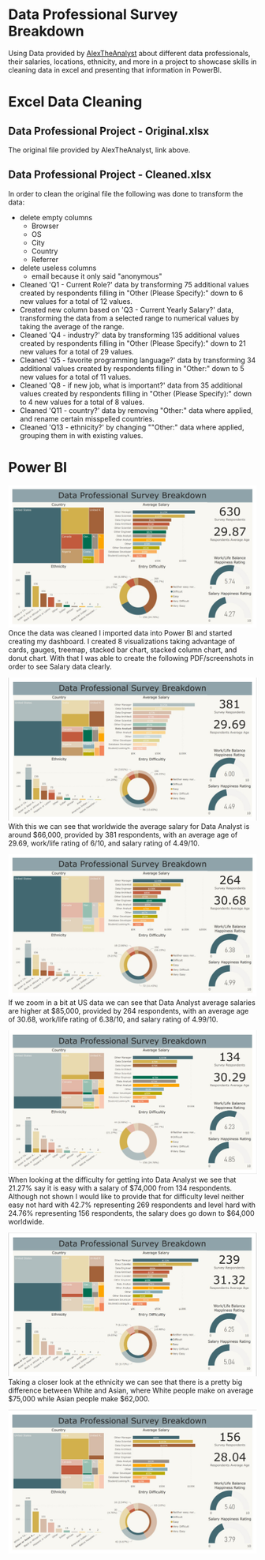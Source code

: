 # Data Professional Survey Breakdown
Using Data provided by [AlexTheAnalyst](https://github.com/AlexTheAnalyst/Power-BI/blob/main/Power%20BI%20-%20Final%20Project.xlsx) about different data professionals, their salaries, locations, ethnicity, and more in a project to showcase skills in cleaning data in excel and presenting that information in PowerBI.

# Excel Data Cleaning
## **Data Professional Project - Original.xlsx**
The original file provided by AlexTheAnalyst, link above.
## **Data Professional Project - Cleaned.xlsx**
In order to clean the original file the following was done to transform the data:
 - delete empty columns
	 - Browser
	 - OS
	 - City
	 - Country
	 - Referrer
- delete useless columns
	- email because it only said "anonymous"
- Cleaned 'Q1 - Current Role?' data by transforming 75 additional values created by respondents filling in "Other (Please Specify):" down to 6 new values for a total of 12 values.
- Created new column based on 'Q3 - Current Yearly Salary?' data, transforming the data from a selected range to numerical values by taking the average of the range.
- Cleaned 'Q4 - industry?' data by transforming 135 additional values created by respondents filling in "Other (Please Specify):" down to 21 new values for a total of 29 values.
- Cleaned 'Q5 - favorite programming language?' data by transforming 34 additional values created by respondents filling in "Other:" down to 5 new values for a total of 11 values.
- Cleaned 'Q8 - if new job, what is important?' data from 35 additional values created by respondents filling in "Other (Please Specify):" down to 4 new values for a total of 8 values.
- Cleaned 'Q11 - country?' data by removing "Other:" data where applied, and rename certain misspelled countries.
- Cleaned 'Q13 - ethnicity?' by changing ""Other:" data where applied, grouping them in with existing values.

# Power BI
![Dashboard](https://github.com/PinfarGuo/DataProfessionalSurveyBreakdown/blob/main/DataProfessionalProject.jpg)
Once the data was cleaned I imported data into Power BI and started creating my dashboard. I created 8 visualizations taking advantage of cards, gauges, treemap, stacked bar chart, stacked column chart, and donut chart. With that I was able to create the following PDF/screenshots in order to see Salary data clearly.


![Data Analyst](https://github.com/PinfarGuo/DataProfessionalSurveyBreakdown/blob/main/DataProfessionalProject_DataAnalyst.jpg)
With this we can see that worldwide the average salary for Data Analyst is around $66,000, provided by 381 respondents, with an average age of 29.69, work/life rating of 6/10, and salary rating of 4.49/10.


![US Data](https://github.com/PinfarGuo/DataProfessionalSurveyBreakdown/blob/main/DataProfessionalProject_US.jpg)
If we zoom in a bit at US data we can see that Data Analyst average salaries are higher at $85,000, provided by 264 respondents, with an average age of 30.68, work/life rating of 6.38/10, and salary rating of 4.99/10.


![Difficulty](https://github.com/PinfarGuo/DataProfessionalSurveyBreakdown/blob/main/DataProfessionalProject_Easy.jpg)
When looking at the difficulty for getting into Data Analyst we see that 21.27% say it is easy with a salary of $74,000 from 134 respondents. Although not shown I would like to provide that for difficulty level neither easy not hard with 42.7% representing 269 respondents and level hard with 24.76% representing 156 respondents, the salary does go down to $64,000 worldwide.


![Ethnicity White](https://github.com/PinfarGuo/DataProfessionalSurveyBreakdown/blob/main/DataProfessionalProject_White.jpg)
Taking a closer look at the ethnicity we can see that there is a pretty big difference between White and Asian, where White people make on average $75,000 while Asian people make $62,000. 


![Ethnicity Asian](https://github.com/PinfarGuo/DataProfessionalSurveyBreakdown/blob/main/DataProfessionalProject_Asian.jpg)

